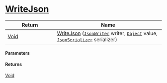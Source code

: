 # [WriteJson](./FeatureDescriptorListJsonConverter--WriteJson.md)



| Return<div><a href="#"><img width=225></a></div> | Name<div><a href="#"><img width=525></a></div> | 
| --- | --- | 
| [Void](https://docs.microsoft.com/en-us/dotnet/api/System.Void) | [WriteJson](./FeatureDescriptorListJsonConverter--WriteJson.md) ([`JsonWriter`](./FeatureDescriptorListJsonConverter--WriteJson.md) writer, [`Object`](https://docs.microsoft.com/en-us/dotnet/api/System.Object) value, [`JsonSerializer`](./FeatureDescriptorListJsonConverter--WriteJson.md) serializer) | 


#### Parameters

#### Returns
[Void](https://docs.microsoft.com/en-us/dotnet/api/System.Void)<br>
